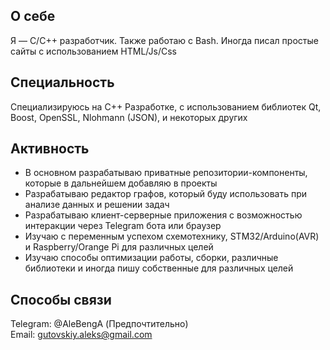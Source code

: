 ## О себе  
Я — C/C++ разработчик. Также работаю с Bash. Иногда писал простые сайты с использованием HTML/Js/Css

## Специальность
Специализируюсь на C++ Разработке, с использованием библиотек Qt, Boost, OpenSSL, Nlohmann (JSON), и некоторых других

## Активность
- В основном разрабатываю приватные репозитории-компоненты, которые в дальнейшем добавляю в проекты
- Разрабатываю редактор графов, который буду использовать при анализе данных и решении задач
- Разрабатываю клиент-серверные приложения с возможностью интеракции через Telegram бота или браузер
- Изучаю с переменным успехом схемотехнику, STM32/Arduino(AVR) и Raspberry/Orange Pi для различных целей
- Изучаю способы оптимизации работы, сборки, различные библиотеки и иногда пишу собственные для различных целей

## Способы связи
Telegram: @AleBengA (Предпочтительно)  
Email: gutovskiy.aleks@gmail.com
